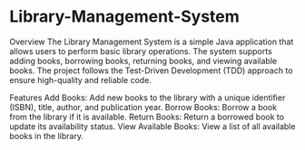 # Library-Management-System
Overview
The Library Management System is a simple Java application that allows users to perform basic library operations. The system supports adding books, borrowing books, returning books, and viewing available books. The project follows the Test-Driven Development (TDD) approach to ensure high-quality and reliable code.

Features
Add Books: Add new books to the library with a unique identifier (ISBN), title, author, and publication year.
Borrow Books: Borrow a book from the library if it is available.
Return Books: Return a borrowed book to update its availability status.
View Available Books: View a list of all available books in the library.
